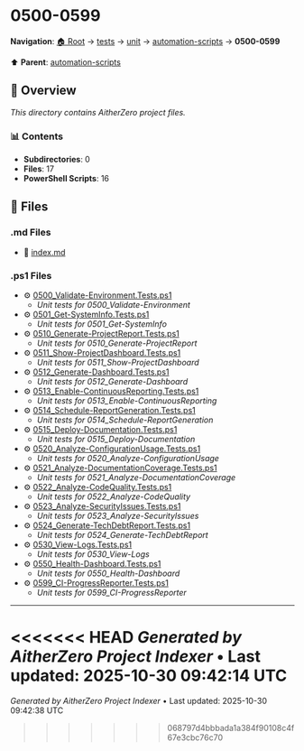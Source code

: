 # 0500-0599

**Navigation**: [🏠 Root](../../../../index.md) → [tests](../../../index.md) → [unit](../../index.md) → [automation-scripts](../index.md) → **0500-0599**

⬆️ **Parent**: [automation-scripts](../index.md)

## 📖 Overview

*This directory contains AitherZero project files.*

### 📊 Contents

- **Subdirectories**: 0
- **Files**: 17
- **PowerShell Scripts**: 16

## 📄 Files

### .md Files

- 📝 [index.md](./index.md)

### .ps1 Files

- ⚙️ [0500_Validate-Environment.Tests.ps1](./0500_Validate-Environment.Tests.ps1)
  - *Unit tests for 0500_Validate-Environment*
- ⚙️ [0501_Get-SystemInfo.Tests.ps1](./0501_Get-SystemInfo.Tests.ps1)
  - *Unit tests for 0501_Get-SystemInfo*
- ⚙️ [0510_Generate-ProjectReport.Tests.ps1](./0510_Generate-ProjectReport.Tests.ps1)
  - *Unit tests for 0510_Generate-ProjectReport*
- ⚙️ [0511_Show-ProjectDashboard.Tests.ps1](./0511_Show-ProjectDashboard.Tests.ps1)
  - *Unit tests for 0511_Show-ProjectDashboard*
- ⚙️ [0512_Generate-Dashboard.Tests.ps1](./0512_Generate-Dashboard.Tests.ps1)
  - *Unit tests for 0512_Generate-Dashboard*
- ⚙️ [0513_Enable-ContinuousReporting.Tests.ps1](./0513_Enable-ContinuousReporting.Tests.ps1)
  - *Unit tests for 0513_Enable-ContinuousReporting*
- ⚙️ [0514_Schedule-ReportGeneration.Tests.ps1](./0514_Schedule-ReportGeneration.Tests.ps1)
  - *Unit tests for 0514_Schedule-ReportGeneration*
- ⚙️ [0515_Deploy-Documentation.Tests.ps1](./0515_Deploy-Documentation.Tests.ps1)
  - *Unit tests for 0515_Deploy-Documentation*
- ⚙️ [0520_Analyze-ConfigurationUsage.Tests.ps1](./0520_Analyze-ConfigurationUsage.Tests.ps1)
  - *Unit tests for 0520_Analyze-ConfigurationUsage*
- ⚙️ [0521_Analyze-DocumentationCoverage.Tests.ps1](./0521_Analyze-DocumentationCoverage.Tests.ps1)
  - *Unit tests for 0521_Analyze-DocumentationCoverage*
- ⚙️ [0522_Analyze-CodeQuality.Tests.ps1](./0522_Analyze-CodeQuality.Tests.ps1)
  - *Unit tests for 0522_Analyze-CodeQuality*
- ⚙️ [0523_Analyze-SecurityIssues.Tests.ps1](./0523_Analyze-SecurityIssues.Tests.ps1)
  - *Unit tests for 0523_Analyze-SecurityIssues*
- ⚙️ [0524_Generate-TechDebtReport.Tests.ps1](./0524_Generate-TechDebtReport.Tests.ps1)
  - *Unit tests for 0524_Generate-TechDebtReport*
- ⚙️ [0530_View-Logs.Tests.ps1](./0530_View-Logs.Tests.ps1)
  - *Unit tests for 0530_View-Logs*
- ⚙️ [0550_Health-Dashboard.Tests.ps1](./0550_Health-Dashboard.Tests.ps1)
  - *Unit tests for 0550_Health-Dashboard*
- ⚙️ [0599_CI-ProgressReporter.Tests.ps1](./0599_CI-ProgressReporter.Tests.ps1)
  - *Unit tests for 0599_CI-ProgressReporter*

---

<<<<<<< HEAD
*Generated by AitherZero Project Indexer* • Last updated: 2025-10-30 09:42:14 UTC
=======
*Generated by AitherZero Project Indexer* • Last updated: 2025-10-30 09:42:38 UTC
>>>>>>> 068797d4bbbada1a384f90108c4f67e3cbc76c70

